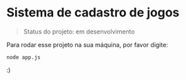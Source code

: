 # Sistema de cadastro de jogos

> Status do projeto: em desenvolvimento

Para rodar esse projeto na sua máquina, por favor digite:

```
node app.js
````

:)